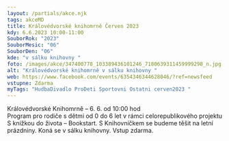 ```yaml
---
layout: /partials/akce.njk
tags: akceMD
title: Královédvorské knihomrně Červen 2023
kdy: 6.6.2023 10:00-11:00
SouborRok: "2023"
SouborMesic: "06"
SouborDen: "06"
kde: "v sálku knihovny "
foto: /images/akce/347400778_103389436101246_7180639311459999298_n.jpg
alt: "Královédvorské knihomrně v sálku knihovny "
web: https://www.facebook.com/events/6354346344628046/?ref=newsfeed
vstupne: Zdarma
myTags: "HudbaDivadlo ProDeti Sportovni Ostatni cerven2023 "
---
```

<!--StartFragment-->

Královédvorské Knihomrně – 6. 6. od 10:00 hod\
Program pro rodiče s dětmi od 0 do 6 let v rámci celorepublikového projektu S knížkou do života – Bookstart. S Knihovníčkem se budeme těšit na letní prázdniny. Koná se v sálku knihovny. Vstup zdarma.

<!--EndFragment-->